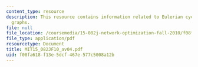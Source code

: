 ```yaml
---
content_type: resource
description: This resource contains information related to Eulerian cycles in directed
  graphs.
file: null
file_location: /coursemedia/15-082j-network-optimization-fall-2010/f08fa618f13e5dcf467e577c5008a12b_MIT15_082JF10_av04.pdf
file_type: application/pdf
resourcetype: Document
title: MIT15_082JF10_av04.pdf
uid: f08fa618-f13e-5dcf-467e-577c5008a12b
---
```

